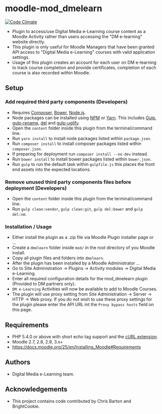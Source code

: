 # moodle-mod_dmelearn
[![Code Climate](https://codeclimate.com/github/dmelearn/moodle-mod_dmelearn/badges/gpa.svg)](https://codeclimate.com/github/dmelearn/moodle-mod_dmelearn)
- Plugin to access/use Digital Media e-Learning course content as a Moodle Activity rather than users accessing the "DM e-learning" website directly.
- This plugin is only useful for Moodle Managers that have been granted API access to "Digital Media e-Learning" courses with valid application settings.
- Usage of this plugin creates an account for each user on DM e-learning to track course completion and provide certificates, completion of each course is also recorded within Moodle.

## Setup
### Add required third party components (Developers)
- Requires [Composer](https://getcomposer.org/), [Bower](http://bower.io/), [Node.js](https://nodejs.org/).
- Node packages can be installed using [NPM](https://www.npmjs.com/) or [Yarn](https://yarnpkg.com/).
This includes [Gulp](http://gulpjs.com/), [gulp-rename](https://www.npmjs.com/package/gulp-rename), [del](https://www.npmjs.com/package/del) and [gulp-uglify](https://www.npmjs.com/package/gulp-uglify).
- Open the `content` folder inside this plugin from the terminal/command line.
- Run `yarn install` to install node packages listed within `package.json`.
- Run `composer install` to install composer packages listed within `composer.json`.
- If preparing for deployment run `composer install --no-dev` instead.
- Run `bower install` to install bower packages listed within `bower.json`.
- Run `gulp` to run the default task within `gulpfile.js` this places the front end assets into the expected locations.

### Remove unused third party components files before deployment (Developers)
- Open the `content` folder inside this plugin from the terminal/command line.
- Run `gulp clean:vendor`, `gulp clean:git`, `gulp del:bower` and `gulp del:nm`.

### Installation / Usage
* Either install the plugin as a .zip file via Moodle Plugin installer page or ...
* Create a `dmelearn` folder inside `mod/` in the root directory of you Moodle install.
* Copy all plugin files and folders into `dmelearn`.
* After the plugin has been installed by a Moodle Administrator ...
* Go to Site Administration -> Plugins -> Activity modules -> Digital Media e-Learning.
* Enter all required configuration details for the mod_dmelearn plugin (Provided to DM partners only).
* `DM e-Learning` Activities will now be available to add to Moodle Courses.
* The plugin will use proxy setting from Site Administration -> Server -> HTTP -> Web proxy.
If you do not wish to use these proxy settings for the plugin please enter the API URL int the ``Proxy bypass hosts`` field on this page.

## Requirements
- PHP 5.4.0 or above with short echo tag support and the [cURL extension](http://php.net/manual/en/book.curl.php).
- Moodle 2.7, 2.8, 2.9, 3.x+
- https://docs.moodle.org/25/en/Installing_Moodle#Requirements

## Authors
- Digital Media e-Learning team.

## Acknowledgements
- This project contains code contributed by Chris Barton and BrightCookie.
